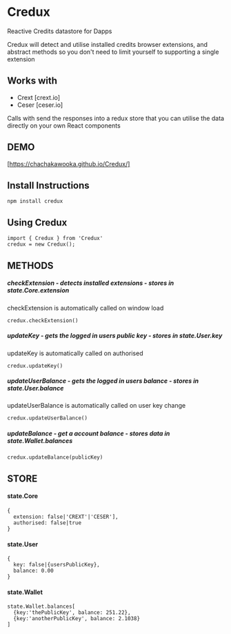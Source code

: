 # Credux
Reactive Credits datastore for Dapps

Credux will detect and utilise installed credits browser extensions, and abstract methods so you don't need to limit yourself to supporting a single extension

## Works with
* Crext [crext.io]
* Ceser [ceser.io]

Calls with send the responses into a redux store that you can utilise the data directly on your own React components

## DEMO
[https://chachakawooka.github.io/Credux/]

## Install Instructions
```
npm install credux
```

## Using Credux
```
import { Credux } from 'Credux'
credux = new Credux();
```

## METHODS

##### checkExtension - detects installed extensions - stores in state.Core.extension
checkExtension is automatically called on window load
```
credux.checkExtension()
```

##### updateKey - gets the logged in users public key - stores in state.User.key
updateKey is automatically called on authorised
```
credux.updateKey()
```

##### updateUserBalance - gets the logged in users balance - stores in state.User.balance
updateUserBalance is automatically called on user key change
```
credux.updateUserBalance()
```

##### updateBalance - get a account balance - stores data in state.Wallet.balances
```
credux.updateBalance(publicKey)
```

## STORE

#### state.Core
```
{
  extension: false|'CREXT'|'CESER'],
  authorised: false|true
}
```
#### state.User
```
{
  key: false|{usersPublicKey},
  balance: 0.00
}
```
#### state.Wallet
```
state.Wallet.balances[
  {key:'thePublicKey', balance: 251.22},
  {key:'anotherPublicKey', balance: 2.1038}
]
```



